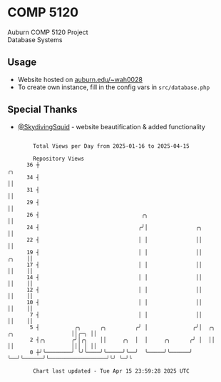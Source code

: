 # COMP 5120
Auburn COMP 5120 Project  
Database Systems

## Usage
- Website hosted on [auburn.edu/~wah0028](https://webhome.auburn.edu/~wah0028/)
- To create own instance, fill in the config vars in `src/database.php`

## Special Thanks
- [@SkydivingSquid](https://github.com/SkydivingSquid) - website beautification & added functionality

```

        Total Views per Day from 2025-01-16 to 2025-04-15

        Repository Views
      36 ┼                                                                                       ╭╮
      34 ┤                                                                                       ││
      31 ┤                                                                                       ││
      29 ┤                                                                                       ││
      26 ┤                                ╭╮                                                     ││
      24 ┤                               ╭╯│               ╭╮                                    ││
      22 ┤                               │ │               ││                                    ││
      19 ┤                               │ │               ││                              ╭╮    ││
      17 ┤                               │ │               ││                              ││    ││
      14 ┤                               │ │               ││                              ││    ││
      12 ┤                               │ │               ││                              ││    ││
      10 ┤                               │ │               ││                              ││    ││
       7 ┤                               │ │               ││                              ││    ││
       5 ┤           ╭╮      ╭╮         ╭╯ │              ╭╯│  ╭╮      ╭╮                  ││╭─╮ ││
       2 ┤╭╮        ╭╯│╭╮    ││     ╭╮  │  │     ╭╮      ╭╯ │  ││      ││                  │││ │ ││
       0 ┼╯╰────────╯ ╰╯╰────╯╰─────╯╰──╯  ╰─────╯╰──────╯  ╰──╯╰──────╯╰──────────────────╯╰╯ ╰─╯╰

        Chart last updated - Tue Apr 15 23:59:28 2025 UTC
        
```
